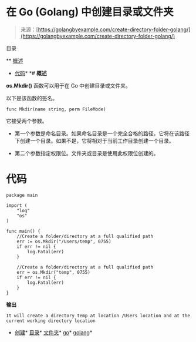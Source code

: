 <!--yml

分类：未分类

日期：2024-10-13 06:17:22

-->

# 在 Go (Golang) 中创建目录或文件夹

> 来源：[https://golangbyexample.com/create-directory-folder-golang/](https://golangbyexample.com/create-directory-folder-golang/)

目录

**   [概述](#Overview "Overview")

+   [代码](#Code "Code")*  *# **概述**

**os.Mkdir()** 函数可以用于在 Go 中创建目录或文件夹。

以下是该函数的签名。

```
func Mkdir(name string, perm FileMode)
```

它接受两个参数。

+   第一个参数是命名目录。如果命名目录是一个完全合格的路径，它将在该路径下创建一个目录。如果不是，它将相对于当前工作目录创建一个目录。

+   第二个参数指定权限位。文件夹或目录是使用此权限位创建的。

# **代码**

```
package main

import (
    "log"
    "os"
)

func main() {
    //Create a folder/directory at a full qualified path
    err := os.Mkdir("/Users/temp", 0755)
    if err != nil {
        log.Fatal(err)
    }

    //Create a folder/directory at a full qualified path
    err = os.Mkdir("temp", 0755)
    if err != nil {
        log.Fatal(err)
    }
}
```

**输出**

```
It will create a directory temp at location /Users location and at the current working directory location
```

+   [创建](https://golangbyexample.com/tag/create/)*   [目录](https://golangbyexample.com/tag/directory/)*   [文件夹](https://golangbyexample.com/tag/folder/)*   [go](https://golangbyexample.com/tag/go/)*   [golang](https://golangbyexample.com/tag/golang/)*
